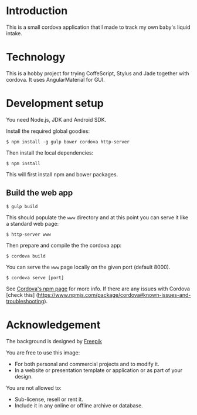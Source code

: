# Introduction

This is a small cordova application that I made to track my own baby's
liquid intake.

# Technology

This is a hobby project for trying CoffeScript, Stylus and Jade together
with cordova.
It uses AngularMaterial for GUI.

# Development setup

You need Node.js, JDK and Android SDK.

Install the required global goodies:

```
$ npm install -g gulp bower cordova http-server
```

Then install the local dependencies:

```
$ npm install
```

This will first install npm and bower packages.

## Build the web app

```
$ gulp build
```

This should populate the `www` directory and at this point you can serve
it like a standard web page:

```
$ http-server www
```

Then prepare and compile the the cordova app:

```
$ cordova build
```

You can serve the `www` page locally on the given port (default 8000).

```
$ cordova serve [port]
```

See [Cordova's npm page](https://www.npmjs.com/package/cordova)
for more info.
If there are any issues with Cordova
[check this]
(https://www.npmjs.com/package/cordova#known-issues-and-troubleshooting).

# Acknowledgement

The background is designed by
[Freepik](http://www.freepik.com)

You are free to use this image:

- For both personal and commercial projects and to modify it.
- In a website or presentation template or application or as part of your design.

You are not allowed to:

- Sub-license, resell or rent it.
- Include it in any online or offline archive or database.
